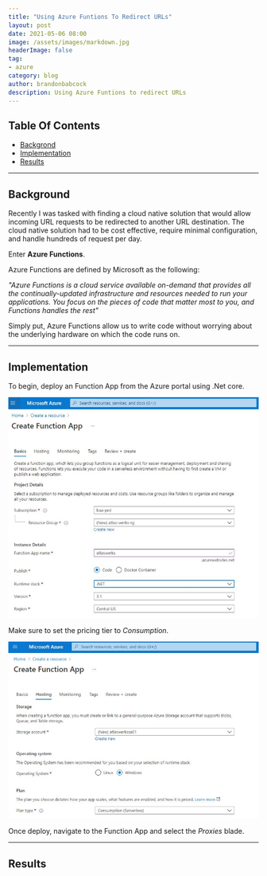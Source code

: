 ```yaml
---
title: "Using Azure Funtions To Redirect URLs"
layout: post
date: 2021-05-06 08:00
image: /assets/images/markdown.jpg
headerImage: false
tag:
- azure
category: blog
author: brandonbabcock
description: Using Azure Funtions to redirect URLs
---
```

## Table Of Contents
- [Backgrond](#background)
- [Implementation](#implementation)
- [Results](#results)

---

## Background

<span class="background">Recently I was tasked with finding a cloud native solution that would allow incoming URL requests to be redirected to another URL destination. The cloud native solution had to be cost effective, require minimal configuration, and handle hundreds of request per day.</span>

Enter **Azure Functions**.

Azure Functions are defined by Microsoft as the following:

*"Azure Functions is a cloud service available on-demand that provides all the continually-updated infrastructure and resources needed to run your applications. You focus on the pieces of code that matter most to you, and Functions handles the rest"*

Simply put, Azure Functions allow us to write code without worrying about the underlying hardware on which the code runs on.

---

## Implementation

<span class="implementation">To begin, deploy an Function App from the Azure portal using .Net core.</span>

![AzureFunction01](assets/images/az_function_redirect01.jpg)

Make sure to set the pricing tier to *Consumption*.

![AzureFunction02](assets/images/az_function_redirect02.jpg)

Once deploy, navigate to the Function App and select the *Proxies* blade.

---
## Results

<span class="results"></span>